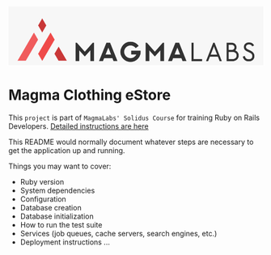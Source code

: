 ![BrightCoders Logo](img/logo-ml.png)

# Magma Clothing eStore

This `project` is part of `MagmaLabs' Solidus Course` for training Ruby on Rails Developers. [Detailed instructions are here](/instructions)

This README would normally document whatever steps are necessary to get the application up and running.

Things you may want to cover:

- Ruby version
- System dependencies
- Configuration
- Database creation
- Database initialization
- How to run the test suite
- Services (job queues, cache servers, search engines, etc.)
- Deployment instructions
...
